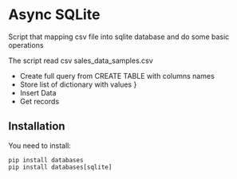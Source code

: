 # Async SQLite

Script that mapping csv file into sqlite database and do some basic operations

The script read csv sales_data_samples.csv 
- Create full query from CREATE TABLE with columns names
- Store list of dictionary with values }
- Insert Data 
- Get records

## Installation

You need to install:

```env
pip install databases
pip install databases[sqlite]
```
